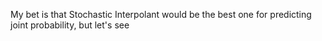 My bet is that Stochastic Interpolant would be the best one for predicting joint probability, but let's see
